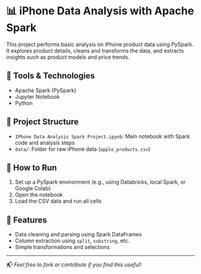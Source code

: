 # 📊 iPhone Data Analysis with Apache Spark

This project performs basic analysis on iPhone product data using PySpark. It explores product details, cleans and transforms the data, and extracts insights such as product models and price trends.

## 🧰 Tools & Technologies
- Apache Spark (PySpark)
- Jupyter Notebook
- Python

## 📁 Project Structure
- `IPhone Data Analysis Spark Project.ipynb`: Main notebook with Spark code and analysis steps
- `data/`: Folder for raw iPhone data (`apple_products.csv`)

## 🚀 How to Run
1. Set up a PySpark environment (e.g., using Databricks, local Spark, or Google Colab)
2. Open the notebook
3. Load the CSV data and run all cells

## 📌 Features
- Data cleaning and parsing using Spark DataFrames
- Column extraction using `split`, `substring`, etc.
- Simple transformations and selections

---

📬 *Feel free to fork or contribute if you find this useful!*
